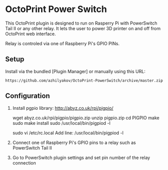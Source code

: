 # OctoPrint Power Switch

This OctoPrint plugin is designed to run on Rasperry Pi with PowerSwitch Tail II or any other relay. It lets the user to power 3D printer on and off from OctoPrint web interface.

Relay is controled via one of Raspberry Pi's GPIO PINs.

## Setup

Install via the bundled [Plugin Manager] or manually using this URL:

    https://github.com/azhilyakov/OctoPrint-PowerSwitch/archive/master.zip

## Configuration

1. Install pgpio library: http://abyz.co.uk/rpi/pigpio/

	wget abyz.co.uk/rpi/pigpio/pigpio.zip
	unzip pigpio.zip
	cd PIGPIO
	make
	sudo make install
	sudo /usr/local/bin/pigpiod -l

	sudo vi /etc/rc.local
	Add line: /usr/local/bin/pigpiod -l

2) Connect one of Raspberry Pi's GPIO pins to a relay such as PowerSwitch Tail II

3) Go to PowerSwitch plugin settings and set pin number of the relay connection



